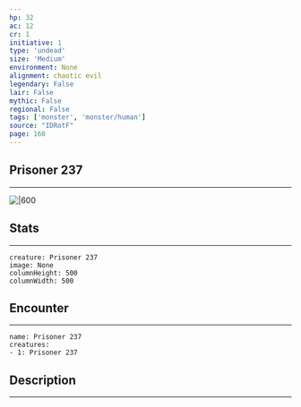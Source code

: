```yaml
---
hp: 32
ac: 12
cr: 1
initiative: 1
type: 'undead'    
size: 'Medium'
environment: None
alignment: chaotic evil
legendary: False
lair: False
mythic: False
regional: False
tags: ['monster', 'monster/human']
source: "IDRotF"
page: 160
---
```


## Prisoner 237
---

![|600](D:/Program%20Files/5e.tools/img/bestiary/IDRotF/Prisoner%20237.jpg)

## Stats
---

```statblock
creature: Prisoner 237
image: None
columnHeight: 500
columnWidth: 500
```

## Encounter
---

```encounter-table
name: Prisoner 237
creatures:
- 1: Prisoner 237
```

## Description
---




